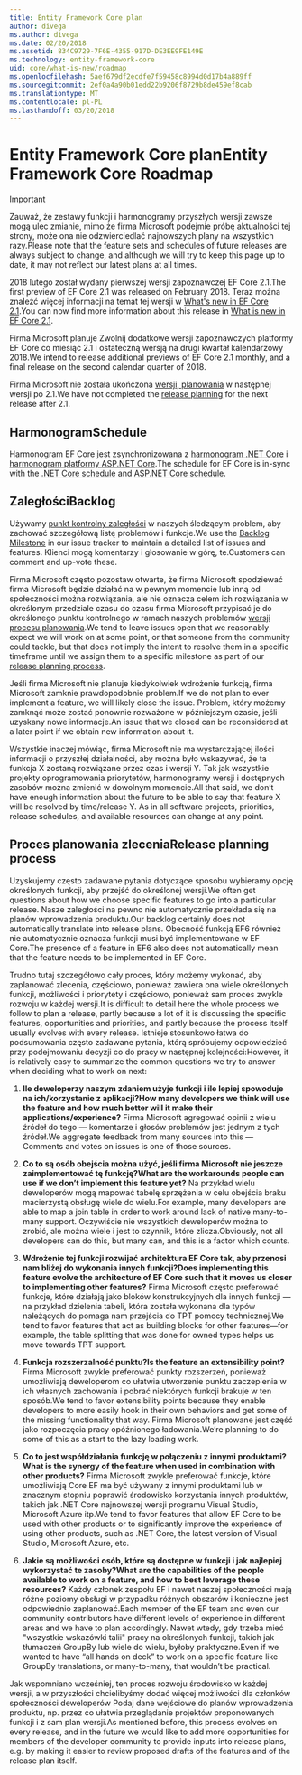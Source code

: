 ```yaml
---
title: Entity Framework Core plan
author: divega
ms.author: divega
ms.date: 02/20/2018
ms.assetid: 834C9729-7F6E-4355-917D-DE3EE9FE149E
ms.technology: entity-framework-core
uid: core/what-is-new/roadmap
ms.openlocfilehash: 5aef679df2ecdfe7f59458c8994d0d17b4a889ff
ms.sourcegitcommit: 2ef0a4a90b01edd22b9206f8729b8de459ef8cab
ms.translationtype: MT
ms.contentlocale: pl-PL
ms.lasthandoff: 03/20/2018
---
```

# <a name="entity-framework-core-roadmap"></a><span data-ttu-id="4f8f4-102">Entity Framework Core plan</span><span class="sxs-lookup"><span data-stu-id="4f8f4-102">Entity Framework Core Roadmap</span></span>

> [!IMPORTANT]
> <span data-ttu-id="4f8f4-103">Zauważ, że zestawy funkcji i harmonogramy przyszłych wersji zawsze mogą ulec zmianie, mimo że firma Microsoft podejmie próbę aktualności tej strony, może ona nie odzwierciedlać najnowszych plany na wszystkich razy.</span><span class="sxs-lookup"><span data-stu-id="4f8f4-103">Please note that the feature sets and schedules of future releases are always subject to change, and although we will try to keep this page up to date, it may not reflect our latest plans at all times.</span></span>

<span data-ttu-id="4f8f4-104">2018 lutego został wydany pierwszej wersji zapoznawczej EF Core 2.1.</span><span class="sxs-lookup"><span data-stu-id="4f8f4-104">The first preview of EF Core 2.1 was released on February 2018.</span></span> <span data-ttu-id="4f8f4-105">Teraz można znaleźć więcej informacji na temat tej wersji w [What's new in EF Core 2.1](xref:core/what-is-new/ef-core-2.1).</span><span class="sxs-lookup"><span data-stu-id="4f8f4-105">You can now find more information about this release in [What is new in EF Core 2.1](xref:core/what-is-new/ef-core-2.1).</span></span>

<span data-ttu-id="4f8f4-106">Firma Microsoft planuje Zwolnij dodatkowe wersji zapoznawczych platformy EF Core co miesiąc 2.1 i ostateczną wersją na drugi kwartał kalendarzowy 2018.</span><span class="sxs-lookup"><span data-stu-id="4f8f4-106">We intend to release additional previews of EF Core 2.1 monthly, and a final release on the second calendar quarter of 2018.</span></span>

<span data-ttu-id="4f8f4-107">Firma Microsoft nie została ukończona [wersji, planowania](#release-planning-process) w następnej wersji po 2.1.</span><span class="sxs-lookup"><span data-stu-id="4f8f4-107">We have not completed the [release planning](#release-planning-process) for the next release after 2.1.</span></span>

## <a name="schedule"></a><span data-ttu-id="4f8f4-108">Harmonogram</span><span class="sxs-lookup"><span data-stu-id="4f8f4-108">Schedule</span></span>

<span data-ttu-id="4f8f4-109">Harmonogram EF Core jest zsynchronizowana z [harmonogram .NET Core](https://github.com/dotnet/core/blob/master/roadmap.md) i [harmonogram platformy ASP.NET Core](https://github.com/aspnet/Home/wiki/Roadmap).</span><span class="sxs-lookup"><span data-stu-id="4f8f4-109">The schedule for EF Core is in-sync with the [.NET Core schedule](https://github.com/dotnet/core/blob/master/roadmap.md) and [ASP.NET Core schedule](https://github.com/aspnet/Home/wiki/Roadmap).</span></span>

## <a name="backlog"></a><span data-ttu-id="4f8f4-110">Zaległości</span><span class="sxs-lookup"><span data-stu-id="4f8f4-110">Backlog</span></span>

<span data-ttu-id="4f8f4-111">Używamy [punkt kontrolny zaległości](https://github.com/aspnet/EntityFrameworkCore/issues?q=is%3Aopen+is%3Aissue+milestone%3ABacklog+sort%3Areactions-%2B1-desc) w naszych śledzącym problem, aby zachować szczegółową listę problemów i funkcje.</span><span class="sxs-lookup"><span data-stu-id="4f8f4-111">We use the [Backlog Milestone](https://github.com/aspnet/EntityFrameworkCore/issues?q=is%3Aopen+is%3Aissue+milestone%3ABacklog+sort%3Areactions-%2B1-desc) in our issue tracker to maintain a detailed list of issues and features.</span></span> <span data-ttu-id="4f8f4-112">Klienci mogą komentarzy i głosowanie w górę, te.</span><span class="sxs-lookup"><span data-stu-id="4f8f4-112">Customers can comment and up-vote these.</span></span>

<span data-ttu-id="4f8f4-113">Firma Microsoft często pozostaw otwarte, że firma Microsoft spodziewać firma Microsoft będzie działać na w pewnym momencie lub inną od społeczności można rozwiązania, ale nie oznacza celem ich rozwiązania w określonym przedziale czasu do czasu firma Microsoft przypisać je do określonego punktu kontrolnego w ramach naszych problemów [wersji procesu planowania](#release-planning-process).</span><span class="sxs-lookup"><span data-stu-id="4f8f4-113">We tend to leave issues open that we reasonably expect we will work on at some point, or that someone from the community could tackle, but that does not imply the intent to resolve them in a specific timeframe until we assign them to a specific milestone as part of our [release planning process](#release-planning-process).</span></span>

<span data-ttu-id="4f8f4-114">Jeśli firma Microsoft nie planuje kiedykolwiek wdrożenie funkcją, firma Microsoft zamknie prawdopodobnie problem.</span><span class="sxs-lookup"><span data-stu-id="4f8f4-114">If we do not plan to ever implement a feature, we will likely close the issue.</span></span> <span data-ttu-id="4f8f4-115">Problem, który możemy zamknąć może zostać ponownie rozważone w późniejszym czasie, jeśli uzyskany nowe informacje.</span><span class="sxs-lookup"><span data-stu-id="4f8f4-115">An issue that we closed can be reconsidered at a later point if we obtain new information about it.</span></span>

<span data-ttu-id="4f8f4-116">Wszystkie inaczej mówiąc, firma Microsoft nie ma wystarczającej ilości informacji o przyszłej działalności, aby można było wskazywać, że ta funkcja X zostaną rozwiązane przez czas i wersji Y. Tak jak wszystkie projekty oprogramowania priorytetów, harmonogramy wersji i dostępnych zasobów można zmienić w dowolnym momencie.</span><span class="sxs-lookup"><span data-stu-id="4f8f4-116">All that said, we don’t have enough information about the future to be able to say that feature X will be resolved by time/release Y. As in all software projects, priorities, release schedules, and available resources can change at any point.</span></span>

## <a name="release-planning-process"></a><span data-ttu-id="4f8f4-117">Proces planowania zlecenia</span><span class="sxs-lookup"><span data-stu-id="4f8f4-117">Release planning process</span></span>

<span data-ttu-id="4f8f4-118">Uzyskujemy często zadawane pytania dotyczące sposobu wybieramy opcję określonych funkcji, aby przejść do określonej wersji.</span><span class="sxs-lookup"><span data-stu-id="4f8f4-118">We often get questions about how we choose specific features to go into a particular release.</span></span> <span data-ttu-id="4f8f4-119">Nasze zaległości na pewno nie automatycznie przekłada się na planów wprowadzenia produktu.</span><span class="sxs-lookup"><span data-stu-id="4f8f4-119">Our backlog certainly does not automatically translate into release plans.</span></span> <span data-ttu-id="4f8f4-120">Obecność funkcją EF6 również nie automatycznie oznacza funkcji musi być implementowane w EF Core.</span><span class="sxs-lookup"><span data-stu-id="4f8f4-120">The presence of a feature in EF6 also does not automatically mean that the feature needs to be implemented in EF Core.</span></span>

<span data-ttu-id="4f8f4-121">Trudno tutaj szczegółowo cały proces, który możemy wykonać, aby zaplanować zlecenia, częściowo, ponieważ zawiera ona wiele określonych funkcji, możliwości i priorytety i częściowo, ponieważ sam proces zwykle rozwoju w każdej wersji.</span><span class="sxs-lookup"><span data-stu-id="4f8f4-121">It is difficult to detail here the whole process we follow to plan a release, partly because a lot of it is discussing the specific features, opportunities and priorities, and partly because the process itself usually evolves with every release.</span></span> <span data-ttu-id="4f8f4-122">Istnieje stosunkowo łatwa do podsumowania często zadawane pytania, którą spróbujemy odpowiedzieć przy podejmowaniu decyzji co do pracy w następnej kolejności:</span><span class="sxs-lookup"><span data-stu-id="4f8f4-122">However, it is relatively easy to summarize the common questions we try to answer when deciding what to work on next:</span></span>

1. <span data-ttu-id="4f8f4-123">**Ile deweloperzy naszym zdaniem użyje funkcji i ile lepiej spowoduje na ich/korzystanie z aplikacji?**</span><span class="sxs-lookup"><span data-stu-id="4f8f4-123">**How many developers we think will use the feature and how much better will it make their applications/experience?**</span></span> <span data-ttu-id="4f8f4-124">Firma Microsoft agregować opinii z wielu źródeł do tego — komentarze i głosów problemów jest jednym z tych źródeł.</span><span class="sxs-lookup"><span data-stu-id="4f8f4-124">We aggregate feedback from many sources into this — Comments and votes on issues is one of those sources.</span></span>

2. <span data-ttu-id="4f8f4-125">**Co to są osób obejścia można użyć, jeśli firma Microsoft nie jeszcze zaimplementować tę funkcję?**</span><span class="sxs-lookup"><span data-stu-id="4f8f4-125">**What are the workarounds people can use if we don’t implement this feature yet?**</span></span> <span data-ttu-id="4f8f4-126">Na przykład wielu deweloperów mogą mapować tabelę sprzężenia w celu obejścia braku macierzystą obsługę wiele do wielu.</span><span class="sxs-lookup"><span data-stu-id="4f8f4-126">For example, many developers are able to map a join table in order to work around lack of native many-to-many support.</span></span> <span data-ttu-id="4f8f4-127">Oczywiście nie wszystkich deweloperów można to zrobić, ale można wiele i jest to czynnik, które zlicza.</span><span class="sxs-lookup"><span data-stu-id="4f8f4-127">Obviously, not all developers can do this, but many can, and this is a factor which counts.</span></span>

3. <span data-ttu-id="4f8f4-128">**Wdrożenie tej funkcji rozwijać architektura EF Core tak, aby przenosi nam bliżej do wykonania innych funkcji?**</span><span class="sxs-lookup"><span data-stu-id="4f8f4-128">**Does implementing this feature evolve the architecture of EF Core such that it moves us closer to implementing other features?**</span></span> <span data-ttu-id="4f8f4-129">Firma Microsoft często preferować funkcje, które działają jako bloków konstrukcyjnych dla innych funkcji — na przykład dzielenia tabeli, która została wykonana dla typów należących do pomaga nam przejścia do TPT pomocy technicznej.</span><span class="sxs-lookup"><span data-stu-id="4f8f4-129">We tend to favor features that act as building blocks for other features—for example, the table splitting that was done for owned types helps us move towards TPT support.</span></span>

4. <span data-ttu-id="4f8f4-130">**Funkcja rozszerzalność punktu?**</span><span class="sxs-lookup"><span data-stu-id="4f8f4-130">**Is the feature an extensibility point?**</span></span> <span data-ttu-id="4f8f4-131">Firma Microsoft zwykle preferować punkty rozszerzeń, ponieważ umożliwiają deweloperom co ułatwia utworzenie punktu zaczepienia w ich własnych zachowania i pobrać niektórych funkcji brakuje w ten sposób.</span><span class="sxs-lookup"><span data-stu-id="4f8f4-131">We tend to favor extensibility points because they enable developers to more easily hook in their own behaviors and get some of the missing functionality that way.</span></span> <span data-ttu-id="4f8f4-132">Firma Microsoft planowane jest część jako rozpoczęcia pracy opóźnionego ładowania.</span><span class="sxs-lookup"><span data-stu-id="4f8f4-132">We’re planning to do some of this as a start to the lazy loading work.</span></span>

5. <span data-ttu-id="4f8f4-133">**Co to jest współdziałania funkcję w połączeniu z innymi produktami?**</span><span class="sxs-lookup"><span data-stu-id="4f8f4-133">**What is the synergy of the feature when used in combination with other products?**</span></span> <span data-ttu-id="4f8f4-134">Firma Microsoft zwykle preferować funkcje, które umożliwiają Core EF ma być używany z innymi produktami lub w znacznym stopniu poprawić środowisko korzystania innych produktów, takich jak .NET Core najnowszej wersji programu Visual Studio, Microsoft Azure itp.</span><span class="sxs-lookup"><span data-stu-id="4f8f4-134">We tend to favor features that allow EF Core to be used with other products or to significantly improve the experience of using other products, such as .NET Core, the latest version of Visual Studio, Microsoft Azure, etc.</span></span>

6. <span data-ttu-id="4f8f4-135">**Jakie są możliwości osób, które są dostępne w funkcji i jak najlepiej wykorzystać te zasoby?**</span><span class="sxs-lookup"><span data-stu-id="4f8f4-135">**What are the capabilities of the people available to work on a feature, and how to best leverage these resources?**</span></span> <span data-ttu-id="4f8f4-136">Każdy członek zespołu EF i nawet naszej społeczności mają różne poziomy obsługi w przypadku różnych obszarów i konieczne jest odpowiednio zaplanować.</span><span class="sxs-lookup"><span data-stu-id="4f8f4-136">Each member of the EF team and even our community contributors have different levels of experience in different areas and we have to plan accordingly.</span></span> <span data-ttu-id="4f8f4-137">Nawet wtedy, gdy trzeba mieć "wszystkie wskazówki talii" pracy na określonych funkcji, takich jak tłumaczeń GroupBy lub wiele do wielu, byłoby praktyczne.</span><span class="sxs-lookup"><span data-stu-id="4f8f4-137">Even if we wanted to have “all hands on deck” to work on a specific feature like GroupBy translations, or many-to-many, that wouldn’t be practical.</span></span>

<span data-ttu-id="4f8f4-138">Jak wspomniano wcześniej, ten proces rozwoju środowisko w każdej wersji, a w przyszłości chcielibyśmy dodać więcej możliwości dla członków społeczności deweloperów Podaj dane wejściowe do planów wprowadzenia produktu, np. przez co ułatwia przeglądanie projektów proponowanych funkcji i z sam plan wersji.</span><span class="sxs-lookup"><span data-stu-id="4f8f4-138">As mentioned before, this process evolves on every release, and in the future we would like to add more opportunities for members of the developer community to provide inputs into release plans, e.g. by making it easier to review proposed drafts of the features and of the release plan itself.</span></span>
